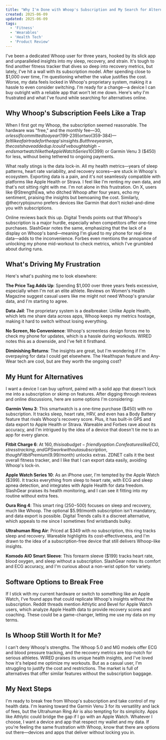 ```yaml
---
title: "Why I'm Done with Whoop's Subscription and My Search for Alternatives"
created: 2025-06-09
updated: 2025-06-09
tags:
  - 'Fitness'
  - 'Wearables'
  - 'Health Tech'
  - 'Product Review'
---
```


I've been a dedicated Whoop user for three years, hooked by its slick app and unparalleled insights into my sleep, recovery, and strain. It's tough to find another fitness tracker that dives so deep into recovery metrics, but lately, I've hit a wall with its subscription model. After spending close to $1,000 over time, I'm questioning whether the value justifies the cost. Worse, my data feels locked in Whoop's proprietary system, making it a hassle to even consider switching. I'm ready for a change—a device I can buy outright with a reliable app that won't let me down. Here's why I'm frustrated and what I've found while searching for alternatives online.

## Why Whoop's Subscription Feels Like a Trap

When I first got my Whoop, the subscription seemed reasonable. The hardware was "free," and the monthly fee—$30, or less if I committed to a year ($199-$239) or two ($359-$384)—felt like a fair trade for the app's insights. But three years in, the costs have added up. I could've bought a high-end smartwatch like the Apple Watch Series 10 ($399) or Garmin Venu 3 ($450) for less, without being tethered to ongoing payments.

What really stings is the data lock-in. All my health metrics—years of sleep patterns, heart rate variability, and recovery scores—are stuck in Whoop's ecosystem. Exporting data is a pain, and it's not seamlessly compatible with platforms like Apple Health or Strava. I feel like I'm renting my own data, and that's not sitting right with me. I'm not alone in this frustration. On X, users like @StrengthEwa, who ditched Whoop after four years, echo my sentiment, praising the insights but bemoaning the cost. Similarly, @thecryptojourno prefers devices like Garmin that don't nickel-and-dime you with subscriptions.

Online reviews back this up. Digital Trends points out that Whoop's subscription is a major hurdle, especially when competitors offer one-time purchases. SlashGear notes the same, emphasizing that the lack of a display on Whoop's band—meaning I'm glued to my phone for real-time data—adds to the inconvenience. Forbes even mentions the annoyance of unlocking my phone mid-workout to check metrics, which I've grumbled about during runs.

## What's Driving My Frustration

Here's what's pushing me to look elsewhere:

**The Price Tag Adds Up**: Spending $1,000 over three years feels excessive, especially when I'm not an elite athlete. Reviews on Women's Health Magazine suggest casual users like me might not need Whoop's granular data, and I'm starting to agree.

**Data Jail**: The proprietary system is a dealbreaker. Unlike Apple Health, which lets me share data across apps, Whoop keeps my metrics hostage, making it hard to switch without losing everything.

**No Screen, No Convenience**: Whoop's screenless design forces me to check my phone for updates, which is a hassle during workouts. WIRED notes this as a downside, and I've felt it firsthand.

**Diminishing Returns**: The insights are great, but I'm wondering if I'm overpaying for data I could get elsewhere. The Healthspan feature and Any-Wear tech are cool, but are they worth the ongoing cost?

## My Hunt for Alternatives

I want a device I can buy upfront, paired with a solid app that doesn't lock me into a subscription or skimp on features. After digging through reviews and online discussions, here are some options I'm considering:

**Garmin Venu 3**: This smartwatch is a one-time purchase ($450) with no subscription. It tracks sleep, heart rate, HRV, and even has a Body Battery feature that rivals Whoop's recovery score. Plus, it has built-in GPS and data export to Apple Health or Strava. Wareable and Forbes rave about its accuracy, and I'm intrigued by the idea of a device that doesn't tie me to an app for every glance.

**Fitbit Charge 6**: At $160, this is a budget-friendly option. Core features like ECG, stress tracking, and GPS work without a subscription, though Fitbit Premium ($9.99/month) unlocks extras. ZDNET calls it the best overall fitness tracker, and I like that I can export data easily, avoiding Whoop's lock-in.

**Apple Watch Series 10**: As an iPhone user, I'm tempted by the Apple Watch ($399). It tracks everything from sleep to heart rate, with ECG and sleep apnea detection, and integrates with Apple Health for data freedom. SlashGear praises its health monitoring, and I can see it fitting into my routine without extra fees.

**Oura Ring 4**: This smart ring ($250-$500) focuses on sleep and recovery, much like Whoop. The optional $5.99/month subscription isn't mandatory, and data export is possible. Digital Trends calls it a discreet alternative, which appeals to me since I sometimes find wristbands bulky.

**Ultrahuman Ring Air**: Priced at $349 with no subscription, this ring tracks sleep and recovery. Wareable highlights its cost-effectiveness, and I'm drawn to the idea of a subscription-free device that still delivers Whoop-like insights.

**Komodo AIO Smart Sleeve**: This forearm sleeve ($199) tracks heart rate, blood oxygen, and sleep without a subscription. SlashGear notes its comfort and ECG accuracy, and I'm curious about a non-wrist option for variety.

## Software Options to Break Free

If I stick with my current hardware or switch to something like an Apple Watch, I've found apps that could replicate Whoop's insights without the subscription. Reddit threads mention Athlytic and Bevel for Apple Watch users, which analyze Apple Health data to provide recovery scores and coaching. These could be a game-changer, letting me use my data on my terms.

## Is Whoop Still Worth It for Me?

I can't deny Whoop's strengths. The Whoop 5.0 and MG models offer ECG and blood pressure tracking, and the recovery metrics are top-notch for serious athletes. WIRED praises its unique health insights, and I've loved how it's helped me optimize my workouts. But as a casual user, I'm struggling to justify the cost and restrictions. The market is full of alternatives that offer similar features without the subscription baggage.

## My Next Steps

I'm ready to break free from Whoop's subscription and take control of my health data. I'm leaning toward the Garmin Venu 3 for its versatility and lack of fees, but the Ultrahuman Ring Air is also tempting for its simplicity. Apps like Athlytic could bridge the gap if I go with an Apple Watch. Whatever I choose, I want a device and app that respect my wallet and my data. If you're feeling the same frustration with Whoop, know that there are options out there—devices and apps that deliver without locking you in.
